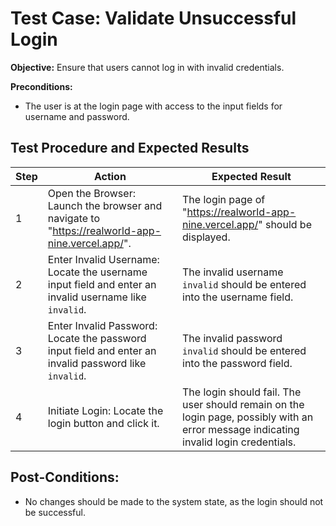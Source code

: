 # Test Case: Validate Unsuccessful Login

**Objective:** Ensure that users cannot log in with invalid credentials.

**Preconditions:**
- The user is at the login page with access to the input fields for username and password.

## Test Procedure and Expected Results

| Step | Action | Expected Result |
|------|--------|-----------------|
| 1 | Open the Browser: Launch the browser and navigate to "https://realworld-app-nine.vercel.app/". | The login page of "https://realworld-app-nine.vercel.app/" should be displayed. |
| 2 | Enter Invalid Username: Locate the username input field and enter an invalid username like `invalid`. | The invalid username `invalid` should be entered into the username field. |
| 3 | Enter Invalid Password: Locate the password input field and enter an invalid password like `invalid`. | The invalid password `invalid` should be entered into the password field. | 
| 4 | Initiate Login: Locate the login button and click it. | The login should fail. The user should remain on the login page, possibly with an error message indicating invalid login credentials. |

## Post-Conditions:

- No changes should be made to the system state, as the login should not be successful.
